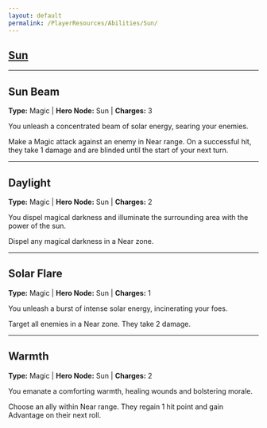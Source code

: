 ```yaml
---
layout: default
permalink: /PlayerResources/Abilities/Sun/
---
```

## [Sun](#Sun)

------------------------------------------------

## Sun Beam
**Type:** Magic
 | **Hero Node:** Sun
 | **Charges:** 3

You unleash a concentrated beam of solar energy, searing your enemies.

Make a Magic attack against an enemy in Near range. On a successful hit, they take 1 damage and are blinded until the start of your next turn.

------------------------------------------------

## Daylight
**Type:** Magic
 | **Hero Node:** Sun
 | **Charges:** 2

You dispel magical darkness and illuminate the surrounding area with the power of the sun.

Dispel any magical darkness in a Near zone.

------------------------------------------------

## Solar Flare
**Type:** Magic
 | **Hero Node:** Sun
 | **Charges:** 1

You unleash a burst of intense solar energy, incinerating your foes.

Target all enemies in a Near zone. They take 2 damage.

------------------------------------------------

## Warmth
**Type:** Magic
 | **Hero Node:** Sun
 | **Charges:** 2

You emanate a comforting warmth, healing wounds and bolstering morale.

Choose an ally within Near range. They regain 1 hit point and gain Advantage on their next roll.